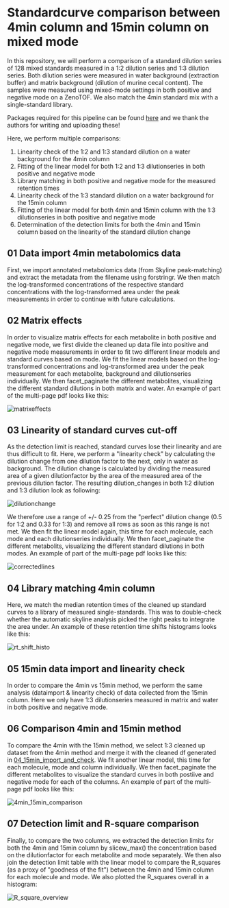 # Standardcurve comparison between 4min column and 15min column on mixed mode

In this repository, we will perform a comparison of a standard dilution series of 128 mixed standards measured in a 1:2 dilution series and 1:3 dilution series. Both dilution series were measured in water background (extraction buffer) and matrix background (dilution of murine cecal content). The samples were measured using mixed-mode settings in both positive and negative mode on a ZenoTOF. We also match the 4min standard mix with a single-standard library.

Packages required for this pipeline can be found [here](src/metabolomics_packages.R) and we thank the authors for writing and uploading these!

Here, we perform multiple comparisons:

1. Linearity check of the 1:2 and 1:3 standard dilution on a water background for the 4min column
2. Fitting of the linear model for both 1:2 and 1:3 dilutionseries in both positive and negative mode
3. Library matching in both positive and negative mode for the measured retention times
4. Linearity check of the 1:3 standard dilution on a water background for the 15min column
5. Fitting of the linear model for both 4min and 15min column with the 1:3 dilutionseries in both positive and negative mode
6. Determination of the detection limits for both the 4min and 15min column based on the linearity of the standard dilution change


## 01 Data import 4min metabolomics data

First, we import annotated metabolomics data (from Skyline peak-matching) and extract the metadata from the filename using forstringr. We then match the log-transformed concentrations of the respective standard concentrations with the log-transformed area under the peak measurements in order to continue with future calculations.

## 02 Matrix effects

In order to visualize matrix effects for each metabolite in both positive and negative mode, we first divide the cleaned up data file into positive and negative mode measurements in order to fit two different linear models and standard curves based on mode. We fit the linear models based on the log-transformed concentrations and log-transformed area under the peak measurement for each metabolite, background and dilutionseries individually.
We then facet_paginate the different metabolites, visualizing the different standard dilutions in both matrix and water. An example of part of the multi-page pdf looks like this:

![matrixeffects](examples/02_concentrationcurves.png)

## 03 Linearity of standard curves cut-off

As the detection limit is reached, standard curves lose their linearity and are thus difficult to fit. Here, we perform a "linearity check" by calculating the dilution change from one dilution factor to the next, only in water as background. The dilution change is calculated by dividing the measured area of a given dilutionfactor by the area of the measured area of the previous dilution factor. The resulting dilution_changes in both 1:2 dilution and 1:3 dilution look as following:

![dilutionchange](examples/dilutionchange_histo.png)

We therefore use a range of +/- 0.25 from the "perfect" dilution change (0.5 for 1:2 and 0.33 for 1:3) and remove all rows as soon as this range is not met. We then fit the linear model again, this time for each molecule, each mode and each dilutionseries individually. We then facet_paginate the different metabolits, visualizing the different standard dilutions in both modes. An example of part of the multi-page pdf looks like this:

![correctedlines](examples/03_concentrationcurves_corrected.png)

## 04 Library matching 4min column

Here, we match the median retention times of the cleaned up standard curves to a library of measured single-standards. This was to double-check whether the automatic skyline analysis picked the right peaks to integrate the area under. An example of these retention time shifts histograms looks like this:

![rt_shift_histo](examples/retetiontimeshift_neg.png)


## 05 15min data import and linearity check

In order to compare the 4min vs 15min method, we perform the same analysis (dataimport & linearity check) of data collected from the 15min column. Here we only have 1:3 dilutionseries measured in matrix and water in both positive and negative mode.

## 06 Comparison 4min and 15min method

To compare the 4min with the 15min method, we select 1:3 cleaned up dataset from the 4min method and merge it with the cleaned df generated in [04_15min_import_and_check](src/04_15min_import_linearitycheck.R). We fit another linear model, this time for each molecule, mode and column individually. We then facet_paginate the different metabolites to visualize the standard curves in both postiive and negative mode for each of the columns. An example of part of the multi-page pdf looks like this:

![4min_15min_comparison](examples/05_comparison4min15min.png)

## 07 Detection limit and R-square comparison

Finally, to compare the two columns, we extracted the detection limits for both the 4min and 15min column by slicew_max() the concentration based on the dilutionfactor for each metabolite and mode separately.
We then also join the detection limit table with the linear model to compare the R_squares (as a proxy of "goodness of the fit") between the 4min and 15min column for each molecule and mode. We also plotted the R_squares overall in a histogram:

![R_square_overview](examples/Rsquared_standardlinefit.png)



